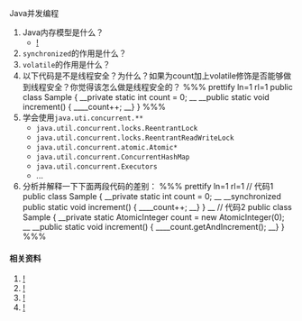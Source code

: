 Java并发编程

1. Java内存模型是什么？
    * [!](http://www.jcp.org/en/jsr/detail?id=133)
1. `synchronized`的作用是什么？
1. `volatile`的作用是什么？
1. 以下代码是不是线程安全？为什么？如果为count加上volatile修饰是否能够做到线程安全？你觉得该怎么做是线程安全的？
%%% prettify ln=1 rl=1
public class Sample {
__private static int count = 0;
__
__public static void increment() {
____count++;
__}
}
%%%
1. 学会使用`java.uti.concurrent.**`
    * `java.util.concurrent.locks.ReentrantLock`
    * `java.util.concurrent.locks.ReentrantReadWriteLock`
    * `java.util.concurrent.atomic.Atomic*`
    * `java.util.concurrent.ConcurrentHashMap`
    * `java.util.concurrent.Executors`
    * ...
1. 分析并解释一下下面两段代码的差别：
%%% prettify ln=1 rl=1
// 代码1
public class Sample {
__private static int count = 0;
__
__synchronized public static void increment() {
____count++;
__}
}
__
// 代码2
public class Sample {
__private static AtomicInteger count = new AtomicInteger(0);
__
__public static void increment() {
____count.getAndIncrement();
__}
}
%%%

#### 相关资料
1. [!](http://www.cs.umd.edu/~pugh/java/memoryModel/)
1. [!](http://gee.cs.oswego.edu/dl/jmm/cookbook.html)
1. [!](http://book.douban.com/subject/10484692/)
1. [!](http://www.intel.com/content/www/us/en/processors/architectures-software-developer-manuals.html)


